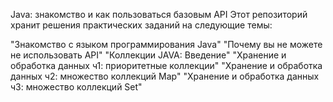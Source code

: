 Java: знакомство и как пользоваться базовым API
Этот репозиторий хранит решения практических заданий на следующие темы:

"Знакомство с языком программирования Java"
"Почему вы не можете не использовать API"
"Коллекции JAVA: Введение"
"Хранение и обработка данных ч1: приоритетные коллекции"
"Хранение и обработка данных ч2: множество коллекций Map"
"Хранение и обработка данных ч3: множество коллекций Set"
